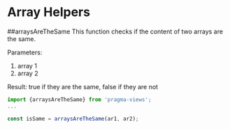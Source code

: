 # Array Helpers

##arraysAreTheSame
This function checks if the content of two arrays are the same.

Parameters:
1. array 1
1. array 2

Result: true if they are the same, false if they are not

```js
import {arraysAreTheSame} from 'pragma-views';
... 

const isSame = arraysAreTheSame(ar1, ar2);
```